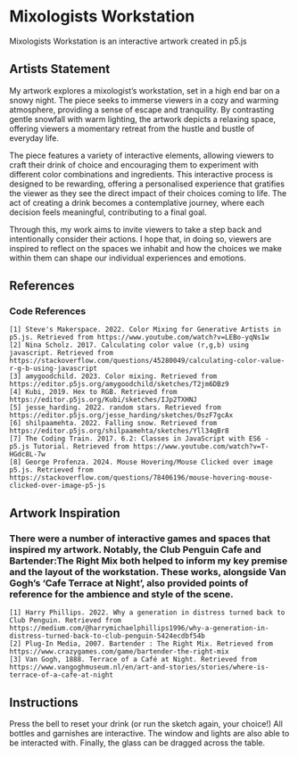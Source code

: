 # Mixologists Workstation

Mixologists Workstation is an interactive artwork created in p5.js

## Artists Statement

My artwork explores a mixologist’s workstation, set in a high end bar on a snowy night. The piece seeks to immerse viewers in a cozy and warming atmosphere, providing a sense of escape and tranquility. By contrasting gentle snowfall with warm lighting, the artwork depicts a relaxing space, offering viewers a momentary retreat from the hustle and bustle of everyday life.

The piece features a variety of interactive elements, allowing viewers to craft their drink of choice and encouraging them to experiment with different color combinations and ingredients. This interactive process is designed to be rewarding, offering a personalised experience that gratifies the viewer as they see the direct impact of their choices coming to life. The act of creating a drink becomes a contemplative journey, where each decision feels meaningful, contributing to a final goal.

Through this, my work aims to invite viewers to take a step back and intentionally consider their actions. I hope that, in doing so, viewers are inspired to reflect on the spaces we inhabit and how the choices we make within them can shape our individual experiences and emotions.

## References
### Code References

    [1] Steve's Makerspace. 2022. Color Mixing for Generative Artists in p5.js. Retrieved from https://www.youtube.com/watch?v=LEBo-yqNs1w
    [2] Nina Scholz. 2017. Calculating color value (r,g,b) using javascript. Retrieved from https://stackoverflow.com/questions/45280049/calculating-color-value-r-g-b-using-javascript
    [3] amygoodchild. 2023. Color mixing. Retrieved from https://editor.p5js.org/amygoodchild/sketches/T2jm6DBz9
    [4] Kubi, 2019. Hex to RGB. Retrieved from https://editor.p5js.org/Kubi/sketches/IJp2TXHNJ
    [5] jesse_harding. 2022. random stars. Retrieved from https://editor.p5js.org/jesse_harding/sketches/0szF7gcAx
    [6] shilpaamehta. 2022. Falling snow. Retrieved from https://editor.p5js.org/shilpaamehta/sketches/Yll34qBr8
    [7] The Coding Train. 2017. 6.2: Classes in JavaScript with ES6 - p5.js Tutorial. Retrieved from https://www.youtube.com/watch?v=T-HGdc8L-7w
    [8] George Profenza. 2024. Mouse Hovering/Mouse Clicked over image p5.js. Retrieved from https://stackoverflow.com/questions/78406196/mouse-hovering-mouse-clicked-over-image-p5-js

## Artwork Inspiration
### There were a number of interactive games and spaces that inspired my artwork. Notably, the Club Penguin Cafe and Bartender:The Right Mix both helped to inform my key premise and the layout of the workstation. These works, alongside Van Gogh’s ‘Cafe Terrace at Night’, also provided points of reference for the ambience and style of the scene.

    [1] Harry Phillips. 2022. Why a generation in distress turned back to Club Penguin. Retrieved from https://medium.com/@harrymichaelphillips1996/why-a-generation-in-distress-turned-back-to-club-penguin-5424ecdbf54b
    [2] Plug-In Media, 2007. Bartender : The Right Mix. Retrieved from https://www.crazygames.com/game/bartender-the-right-mix
    [3] Van Gogh, 1888. Terrace of a Café at Night. Retrieved from https://www.vangoghmuseum.nl/en/art-and-stories/stories/where-is-terrace-of-a-cafe-at-night

## Instructions
Press the bell to reset your drink (or run the sketch again, your choice!)
All bottles and garnishes are interactive. The window and lights are also able to be interacted with. Finally, the glass can be dragged across the table. 
